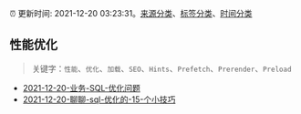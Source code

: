 :alarm_clock: 更新时间: 2021-12-20 03:23:31。[来源分类](../README.md)、[标签分类](../TAGS.md)、[时间分类](../TIMELINE.md)

## 性能优化


> 关键字：`性能`、`优化`、`加载`、`SEO`、`Hints`、`Prefetch`、`Prerender`、`Preload`



- [2021-12-20-业务-SQL-优化问题](https://www.v2ex.com/t/823263) 
- [2021-12-20-聊聊-sql-优化的-15-个小技巧](https://toutiao.io/k/a94tblq) 